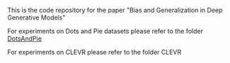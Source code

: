 This is the code repository for the paper "Bias and Generalization in Deep Generative Models"

For experiments on Dots and Pie datasets please refer to the folder 
[DotsAndPie](https://github.com/ermongroup/BiasAndGeneralization/DotsAndPie)

For experiments on CLEVR please refer to the folder CLEVR

